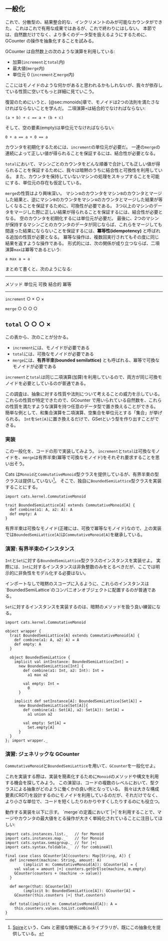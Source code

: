 ## 一般化

これで、分散型の、結果整合的な、インクリメントのみが可能なカウンタができた。
これはこれで有用な成果ではあるが、これで終わりにはしない。
本節では、自然数だけでなく、より多くのデータ型を扱えるようにするために、 GCounter の操作を抽象化することを試みる。

GCounter は自然数上の次のような演算を利用している:

- 加算(`increment`と`total`内)
- 最大値(`merge`内)
- 単位元 0 (`increment`と`merge`内)

ここにはモノイドのような何かがあると思われるかもしれないが、我々が依存している性質に空いてもっと詳細に見ていこう。

復習のためにいうと、[@sec:monoids]章で、モノイドは2つの法則を満たさなければならないことを学んだ。
二項演算`+`は結合的でなければならない:

`(a + b) + c == a + (b + c)`

そして、空の要素(empty)は単位元でなければならない:

`0 + a == a + 0 == a`

カウンタを初期化するためには、`increment`の単位元が必要だ。
一連の`merge`の連続によって正しい値が得られることを保証するには、結合性が必要となる。

`total`において、マシンごとのカウンタをどんな順番で合計しても正しい値が得られることを保証するために、我々は暗黙のうちに結合性と可換性を利用している。
また、カウンタを保持していないマシンの処理をスキップすることを可能にする、単位元の存在も仮定している。

`merge`の性質はより興味深い。
マシン`A`のカウンタをマシン`B`のカウンタとマージした結果と、逆にマシン`B`のカウンタをマシン`A`のカウンタとマージした結果が等しくなることを保証するために、可換性が必要である。
3つ以上のマシンのデータをマージした際に正しい結果が得られることを保証するには、結合性が必要となる。
空のカウンタを初期化するには単位元が必要だ。
最後に、2つのマシンが保持するマシンごとのカウンタのデータが同じならば、これらをマージしても間違った結果にならないことを保証するには、**冪等性(idempotency)** と呼ばれる追加の性質が必要となる。
冪等な操作は、複数回実行されてもその度に同じ結果を返すような操作である。
形式的には、次の関係が成り立つならば、二項演算`max`は冪等であるという:

```
a max a = a
```

まとめて書くと、次のようになる:

--------------------------------------------------------------------
  メソッド      単位元      可換          結合的        冪等
-------------- ----------- ------------- ------------- -------------
  `increment`   ○          ×             ○            ×

  `merge`       ○          ○            ○            ○

  `total`       ○          ○            ○            ×
--------------------------------------------------------------------

この表から、次のことが分かる。

- `increment`には、モノイドが必要である
- `total`には、可換なモノイドが必要である
- `merge`には、**有界半束(bounded semilattice)** とも呼ばれる、冪等で可換なモノイドが必要である

`increment`と`total`は同じ二項演算(加算)を利用しているので、両方が同じ可換モノイドを必要としているのが普通である。

この調査は、抽象に対する性質や法則について考えることの威力を示している。
これらの性質が特定できたので、GCounter で用いられている自然数を、これらの性質を満たすような演算を持つ任意のデータ型で置き換えることができる。
簡単な例として、和集合演算を二項演算、空集合を単位元とする「集合」が挙げられる。
`Int`を`Set[A]`に置き換えるだけで、GSetという型を作り出すことができる。

### 実装

この一般化を、コードの形で実装してみよう。
`increment`と`total`は可換なモノイドを、`merge`は有界半束(冪等で可換なモノイド)をそれぞれ要求することを思い出そう。

<!--
  BoundedSemiLattice 型クラスは Cats に存在している!
  書き換え検討中
-->
Cats は`Monoid`と`CommutativeMonoid`型クラスを提供しているが、有界半束の型クラスは提供していない[^spire]。
そこで、独自に`BoundedSemiLattice`型クラスを実装することにする。

```tut:book:silent
import cats.kernel.CommutativeMonoid

trait BoundedSemiLattice[A] extends CommutativeMonoid[A] {
  def combine(a1: A, a2: A): A
  def empty: A
}
```

有界半束は可換なモノイド(正確には、可換で冪等なモノイド)なので、上の実装では`BoundedSemiLattice[A]`は`CommutativeMonoid[A]`を継承している。

### 演習: 有界半束のインスタンス

`Int`と`Set`に対する`BoundedSemiLattice`型クラスのインスタンスを実装せよ。
実際には`、Int`に対するインスタンスは非負整数のみをとるべきだが、ここでは明示的に非負性をモデル化する必要はない。

<div class="solution">
インポートなしで暗黙のスコープに入るように、これらのインスタンスは`BoundedSemiLattice`のコンパニオンオブジェクトに配置するのが普通である。

`Set`に対するインスタンスを実装するのは、暗黙のメソッドを扱う良い練習になる。

```tut:book:invisible:reset
import cats.kernel.CommutativeMonoid
```

```tut:book:silent
object wrapper {
  trait BoundedSemiLattice[A] extends CommutativeMonoid[A] {
    def combine(a1: A, a2: A) = A
    def empty: A
  }

  object BoundedSemiLattice {
    implicit val intInstance: BoundedSemiLattice[Int] =
      new BoundedSemiLattice[Int] {
        def combine(a1: Int, a2: Int): Int =
          a1 max a2

        val empty: Int =
          0
      }

    implicit def setInstance[A]: BoundedSemiLattice[Set[A]] =
      new BoundedSemiLattice[Set[A]]{
        def combine(a1: Set[A], a2: Set[A]): Set[A] =
          a1 union a2

        val empty: Set[A] =
          Set.empty[A]
      }
  }
}; import wrapper._
```
</div>

### 演習: ジェネリックな GCounter

`CommutativeMonoid`と`BoundedSemiLattice`を用いて、`GCounter`を一般化せよ。

これを実装する際は、実装を簡素化するために`Monoid`のメソッドや構文を利用する機会を探してみよう。
この演習は、コードの複数のレベルにおいて、型クラスによる抽象がどのように働くかの良い例となっている。
我々は大きな構成要素(CRDT)を設計するのにモノイドを利用しているのだが、それだけでなく、より小さな単位で、コードを短くしたりわかりやすくしたりするのにも役立つ。

<div class="solution">
動作する実装を以下に示す。
`merge`の定義において`|+|`を利用することで、マージやカウンタの最大値をとる操作が大きく単純化されていることに注目してほしい:

```tut:book:silent
import cats.instances.list._   // for Monoid
import cats.instances.map._    // for Monoid
import cats.syntax.semigroup._ // for |+|
import cats.syntax.foldable._  // for combineAll

final case class GCounter[A](counters: Map[String, A]) {
  def increment(machine: String, amount: A)
        (implicit m: CommutativeMonoid[A]): GCounter[A] = {
    val value = amount |+| counters.getOrElse(machine, m.empty)
    GCounter(counters + (machine -> value))
  }

  def merge(that: GCounter[A])
        (implicit b: BoundedSemiLattice[A]): GCounter[A] =
    GCounter(this.counters |+| that.counters)

  def total(implicit m: CommutativeMonoid[A]): A =
    this.counters.values.toList.combineAll
}
```
</div>

<!--
  BoundedSemiLattice 型クラスは Cats 内に存在しており、
  spireにはないので、書き換え検討中
-->
[^spire]: [Spire](https://github.com/non/spire)という、Cats と密接な関係にあるライブラリが、既にこの抽象化を提供している。
